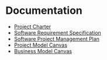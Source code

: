 # Documentation

- [Project Charter](https://github.com/teddyedo/2020_5EI_team1_Allari/blob/master/docs/Project_Charter.md)
- [Software Requirement Specification](https://github.com/teddyedo/2020_5EI_team1_Allari/blob/master/docs/SoftwareRequirementsSpecification.md)
- [Software Project Management Plan](https://github.com/teddyedo/2020_5EI_team1_Allari/blob/master/docs/Software_Project_Management_Plan.md)
- [Project Model Canvas]()
- [Business Model Canvas]()
